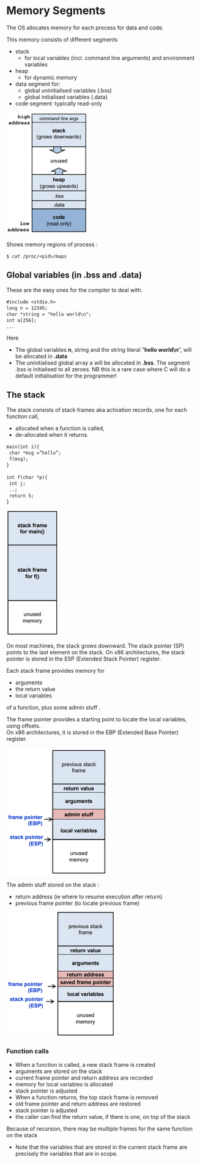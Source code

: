 # Memory Segments

The OS allocates memory for each process for data and code.

This memory consists of different segments
* stack 
  * for local variables (incl. command line arguments) and environment variables
* heap
  * for dynamic memory
* data segment for:
  * global uninitialised variables (.bss)
  * global initialised variables (.data)
* code segment: typically read-only

![memory segments](./img/memory_segments.png)

Shows memory regions of process <pid>:
```
$ cat /proc/<pid>/maps
```
 
 
## Global variables (in .bss and .data)

These are the easy ones for the compiler to deal with.

```
#include <stdio.h>
long n = 12345;
char *string = "hello world\n";
int a[256];
...
```
Here
* The global variables **n**, string and the string literal ”**hello world\n**”, will be allocated in **.data**
* The uninitialised global array a will be allocated in **.bss**. The segment .bss is initialised to all zeroes. NB this is a rare case where C will do a default initialisation for the programmer!
  
## The stack
 
The stack consists of stack frames aka activation records, one for each function call,
* allocated when a function is called,
* de-allocated when it returns.
 
```
main(int i){
 char *msg =”hello”;
 f(msg);
}
 
int f(char *p){
 int j;
 ..;
 return 5;
}
```

![stack frames](./img/stack_frames.png)

On most machines, the stack grows downward. The stack pointer (SP) points to the last element on the stack. On x86 architectures, the stack pointer is stored in the ESP (Extended Stack Pointer) register.
 
Each stack frame provides memory for
* arguments
* the return value
* local variables
 
of a function, plus some admin stuff .
 
The frame pointer provides a starting point to locate the local variables, using offsets.\
On x86 architectures, it is stored in the EBP (Extended Base Pointer) register.
 
![stack argumests retval localval](./img/the_stack_arg_retval_localval.png)
 
The admin stuff stored on the stack :
* return address (ie where to resume execution after return)
* previous frame pointer (to locate previous frame)
 
![the stack retaddr savedfrpointer](./img/the_stack_retaddr_savedfrpointer.png)
 
### Function calls
* When a function is called, a new stack frame is created
 * arguments are stored on the stack
 * current frame pointer and return address are recorded
 * memory for local variables is allocated
 * stack pointer is adjusted
* When a function returns, the top stack frame is removed
 * old frame pointer and return address are restored
 * stack pointer is adjusted
 * the caller can find the return value, if there is one, on top of the stack
 
Because of recursion, there may be multiple frames for the same function on the stack
* Note that the variables that are stored in the current stack frame are precisely the variables that are in scope.
 
